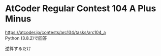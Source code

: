 # AtCoder Regular Contest 104 A Plus Minus  
https://atcoder.jp/contests/arc104/tasks/arc104_a  
Python (3.8.2)で回答  

逆算するだけ
